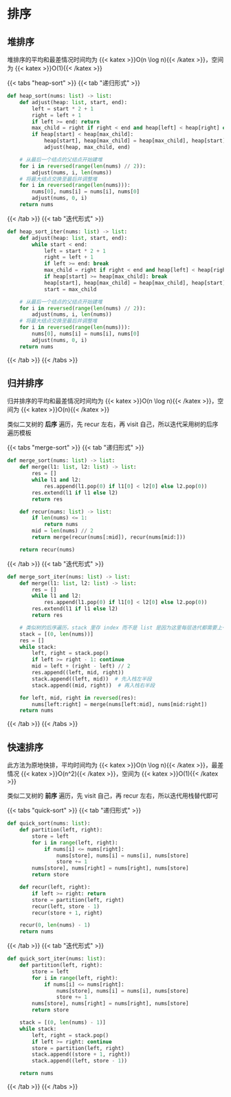 # 排序

## 堆排序

堆排序的平均和最差情况时间均为 {{< katex >}}O(n \log n){{< /katex >}}，空间为 {{< katex >}}O(1){{< /katex >}}

{{< tabs "heap-sort" >}}
{{< tab "递归形式" >}}

```python
def heap_sort(nums: list) -> list:
    def adjust(heap: list, start, end):
        left = start * 2 + 1
        right = left + 1
        if left >= end: return
        max_child = right if right < end and heap[left] < heap[right] else left  # 选取最大的子结点
        if heap[start] < heap[max_child]:
            heap[start], heap[max_child] = heap[max_child], heap[start]
            adjust(heap, max_child, end)

    # 从最后一个结点的父结点开始建堆
    for i in reversed(range(len(nums) // 2)):
        adjust(nums, i, len(nums))
    # 将最大结点交换至最后并调整堆
    for i in reversed(range(len(nums))):
        nums[0], nums[i] = nums[i], nums[0]
        adjust(nums, 0, i)
    return nums
```

{{< /tab >}}
{{< tab "迭代形式" >}}

```python
def heap_sort_iter(nums: list) -> list:
    def adjust(heap: list, start, end):
        while start < end:
            left = start * 2 + 1
            right = left + 1
            if left >= end: break
            max_child = right if right < end and heap[left] < heap[right] else left  # 选取最大的子结点
            if heap[start] >= heap[max_child]: break
            heap[start], heap[max_child] = heap[max_child], heap[start]
            start = max_child

    # 从最后一个结点的父结点开始建堆
    for i in reversed(range(len(nums) // 2)):
        adjust(nums, i, len(nums))
    # 将最大结点交换至最后并调整堆
    for i in reversed(range(len(nums))):
        nums[0], nums[i] = nums[i], nums[0]
        adjust(nums, 0, i)
    return nums
```

{{< /tab >}}
{{< /tabs >}}


## 归并排序

归并排序的平均和最差情况时间均为 {{< katex >}}O(n \log n){{< /katex >}}，空间为 {{< katex >}}O(n){{< /katex >}}

类似二叉树的 **后序** 遍历，先 recur 左右，再 visit 自己，所以迭代采用树的后序遍历模板

{{< tabs "merge-sort" >}}
{{< tab "递归形式" >}}

```python
def merge_sort(nums: list) -> list:
    def merge(l1: list, l2: list) -> list:
        res = []
        while l1 and l2:
            res.append(l1.pop(0) if l1[0] < l2[0] else l2.pop(0))
        res.extend(l1 if l1 else l2)
        return res

    def recur(nums: list) -> list:
        if len(nums) <= 1:
            return nums
        mid = len(nums) // 2
        return merge(recur(nums[:mid]), recur(nums[mid:]))

    return recur(nums)
```

{{< /tab >}}
{{< tab "迭代形式" >}}

```python
def merge_sort_iter(nums: list) -> list:
    def merge(l1: list, l2: list) -> list:
        res = []
        while l1 and l2:
            res.append(l1.pop(0) if l1[0] < l2[0] else l2.pop(0))
        res.extend(l1 if l1 else l2)
        return res

    # 类似树的后序遍历，stack 里存 index 而不是 list 是因为这里每层迭代都需要上一次的结果，而不是缓存下来
    stack = [(0, len(nums))]
    res = []
    while stack:
        left, right = stack.pop()
        if left >= right - 1: continue
        mid = left + (right - left) // 2
        res.append((left, mid, right))
        stack.append((left, mid))  # 先入栈左半段
        stack.append((mid, right))  # 再入栈右半段

    for left, mid, right in reversed(res):
        nums[left:right] = merge(nums[left:mid], nums[mid:right])
    return nums
```

{{< /tab >}}
{{< /tabs >}}


## 快速排序

此方法为原地快排，平均时间均为 {{< katex >}}O(n \log n){{< /katex >}}，最差情况 {{< katex >}}O(n^2){{< /katex >}}，空间为 {{< katex >}}O(1){{< /katex >}}

类似二叉树的 **前序** 遍历，先 visit 自己，再 recur 左右，所以迭代用栈替代即可

{{< tabs "quick-sort" >}}
{{< tab "递归形式" >}}

```python
def quick_sort(nums: list):
    def partition(left, right):
        store = left
        for i in range(left, right):
            if nums[i] <= nums[right]:
                nums[store], nums[i] = nums[i], nums[store]
                store += 1
        nums[store], nums[right] = nums[right], nums[store]
        return store

    def recur(left, right):
        if left >= right: return
        store = partition(left, right)
        recur(left, store - 1)
        recur(store + 1, right)

    recur(0, len(nums) - 1)
    return nums
```

{{< /tab >}}
{{< tab "迭代形式" >}}

```python
def quick_sort_iter(nums: list):
    def partition(left, right):
        store = left
        for i in range(left, right):
            if nums[i] <= nums[right]:
                nums[store], nums[i] = nums[i], nums[store]
                store += 1
        nums[store], nums[right] = nums[right], nums[store]
        return store

    stack = [(0, len(nums) - 1)]
    while stack:
        left, right = stack.pop()
        if left >= right: continue
        store = partition(left, right)
        stack.append((store + 1, right))
        stack.append((left, store - 1))

    return nums
```

{{< /tab >}}
{{< /tabs >}}


